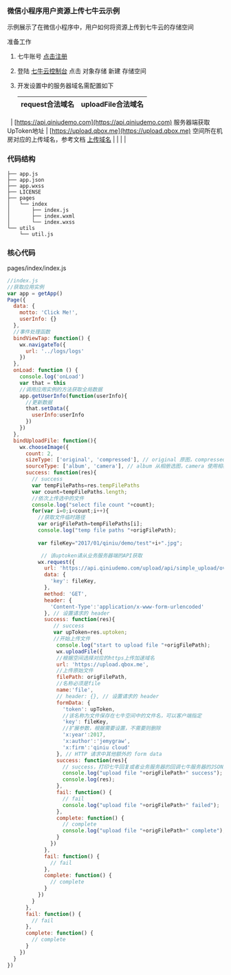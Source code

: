 ### 微信小程序用户资源上传七牛云示例

示例展示了在微信小程序中，用户如何将资源上传到七牛云的存储空间

准备工作

1. 七牛账号 [点击注册](https://portal.qiniu.com/signup/choice)

2. 登陆 [七牛云控制台](portal.qiniu.com) 点击 对象存储 新建 存储空间

3. 开发设置中的服务器域名需配置如下

   | request合法域名                              | uploadFile合法域名                           |
   | ---------------------------------------- | ---------------------------------------- |
   | [https://api.qiniudemo.com](https://api.qiniudemo.com) 服务器端获取UpToken地址 | [https://upload.qbox.me](https://upload.qbox.me) 空间所在机房对应的上传域名，参考文档 [上传域名](https://support.qiniu.com/question/226014) |
   |                                          |                                          |

### 代码结构

```
├── app.js
├── app.json
├── app.wxss
├── LICENSE
├── pages
│   └── index
│       ├── index.js
│       ├── index.wxml
│       └── index.wxss
└── utils
    └── util.js
```



### 核心代码

pages/index/index.js

```javascript
//index.js
//获取应用实例
var app = getApp()
Page({
  data: {
    motto: 'Click Me!',
    userInfo: {}
  },
  //事件处理函数
  bindViewTap: function() {
    wx.navigateTo({
      url: '../logs/logs'
    })
  },
  onLoad: function () {
    console.log('onLoad')
    var that = this
    //调用应用实例的方法获取全局数据
    app.getUserInfo(function(userInfo){
      //更新数据
      that.setData({
        userInfo:userInfo
      })
    })
  },
  bindUploadFile: function(){
    wx.chooseImage({
      count: 2, 
      sizeType: ['original', 'compressed'], // original 原图，compressed 压缩图，默认二者都有
      sourceType: ['album', 'camera'], // album 从相册选图，camera 使用相机，默认二者都有
      success: function(res){
        // success
        var tempFilePaths=res.tempFilePaths
        var count=tempFilePaths.length;
        //依次上传选中的文件
        console.log("select file count "+count);
        for(var i=0;i<count;i++){
          //获取文件临时路径
          var origFilePath=tempFilePaths[i];
          console.log("temp file paths "+origFilePath);
         
          var fileKey="2017/01/qiniu/demo/test"+i+".jpg";

           // 该uptoken请从业务服务器端的API获取
          wx.request({
            url: 'https://api.qiniudemo.com/upload/api/simple_upload/overwrite_existing_file_upload_token.php',
            data: {
              'key': fileKey,
            },
            method: 'GET', 
            header: {
              'Content-Type':'application/x-www-form-urlencoded'
            }, // 设置请求的 header
            success: function(res){
               // success
               var upToken=res.uptoken;
               //开始上传文件
                console.log("start to upload file "+origFilePath);
                wx.uploadFile({
                //根据空间选择对应的https上传加速域名
                url: 'https://upload.qbox.me',
                //上传原始文件
                filePath: origFilePath,
                //名称必须是file
                name:'file',
                // header: {}, // 设置请求的 header
                formData: {
                  'token': upToken,
                  //该名称为文件保存在七牛空间中的文件名，可以客户端指定
                  'key': fileKey,
                  //扩展参数，根据需要设置，不需要则删除
                  'x:year':2017,
                  'x:author':'jemygraw',
                  'x:firm':'qiniu cloud'
                }, // HTTP 请求中其他额外的 form data
                success: function(res){
                  // success，打印七牛回复或者业务服务器的回调七牛服务器的JSON内容
                  console.log("upload file "+origFilePath+" success");
                  console.log(res);
                },
                fail: function() {
                  // fail
                  console.log("upload file "+origFilePath+" failed");
                },
                complete: function() {
                  // complete
                  console.log("upload file "+origFilePath+" complete");
                }
              })
            },
            fail: function() {
              // fail
            },
            complete: function() {
              // complete
            }
          })
        }
      },
      fail: function() {
        // fail
      },
      complete: function() {
        // complete
      }
    })
  }
})
```
